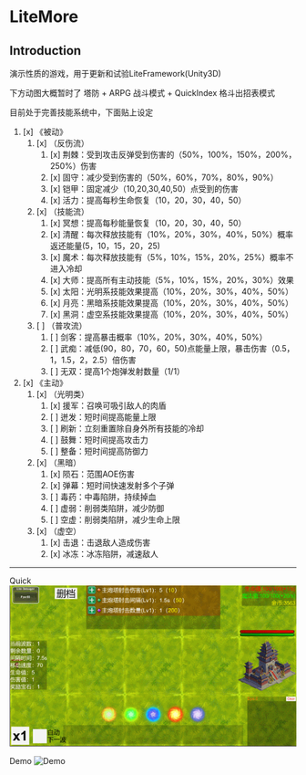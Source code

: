 # LiteMore

## Introduction

演示性质的游戏，用于更新和试验LiteFramework(Unity3D)

下方动图大概暂时了 塔防 + ARPG 战斗模式 + QuickIndex 格斗出招表模式

目前处于完善技能系统中，下面贴上设定

1. [x] 《被动》
    1. [x] （反伤流）
        1. [x] 荆棘：受到攻击反弹受到伤害的（50%，100%，150%，200%，250%）伤害
        2. [x] 固守：减少受到伤害的（50%，60%，70%，80%，90%）
        3. [x] 铠甲：固定减少（10,20,30,40,50）点受到的伤害
        4. [x] 活力：提高每秒生命恢复（10，20，30，40，50）
    2. [x] （技能流）
        1. [x] 冥想：提高每秒能量恢复（10，20，30，40，50）
        2. [x] 清醒：每次释放技能有（10%，20%，30%，40%，50%）概率返还能量(5，10，15，20，25)
        3. [x] 魔术：每次释放技能有（5%，10%，15%，20%，25%）概率不进入冷却
        4. [x] 大师：提高所有主动技能（5%，10%，15%，20%，30%）效果
        5. [x] 太阳：光明系技能效果提高（10%，20%，30%，40%，50%）
        6. [x] 月亮：黑暗系技能效果提高（10%，20%，30%，40%，50%）
        7. [x] 黑洞：虚空系技能效果提高（10%，20%，30%，40%，50%）
    3. [ ] （普攻流）
        1. [ ] 剑客：提高暴击概率（10%，20%，30%，40%，50%）
        2. [ ] 武痴：减低(90，80，70，60，50)点能量上限，暴击伤害（0.5，1，1.5，2，2.5）倍伤害
        3. [ ] 无双：提高1个炮弹发射数量（1/1）
2. [x] 《主动》
    1. [x] （光明类）
        1. [x] 援军：召唤可吸引敌人的肉盾
        2. [ ] 迸发：短时间提高能量上限
        3. [ ] 刷新：立刻重置除自身外所有技能的冷却
        4. [ ] 鼓舞：短时间提高攻击力
        5. [ ] 整备：短时间提高防御力
    2. [x] （黑暗）
        1. [x] 陨石：范围AOE伤害
        2. [x] 弹幕：短时间快速发射多个子弹
        3. [ ] 毒药：中毒陷阱，持续掉血
        4. [ ] 虚弱：削弱类陷阱，减少防御
        5. [ ] 空虚：削弱类陷阱，减少生命上限
    3. [x] （虚空）
        1. [x] 击退：击退敌人造成伤害
        2. [x] 冰冻：冰冻陷阱，减速敌人


----


Quick
![QuickIndex](https://github.com/UnSkyToo/LiteMore/blob/master/Docs/Images/quick.gif)

Demo
![Demo](https://github.com/UnSkyToo/LiteMore/blob/master/Docs/Images/demo.gif)